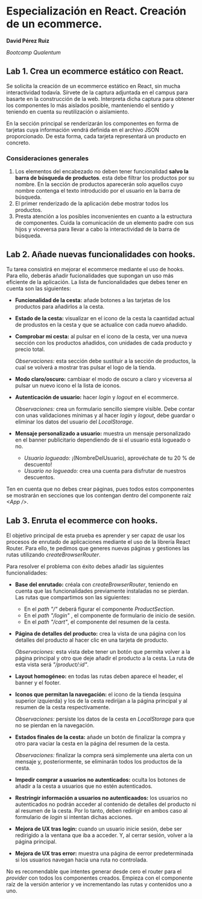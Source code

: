 # Especialización en React. Creación de un ecommerce.

**David Pérez Ruiz**

*Bootcamp Qualentum*

## Lab 1. Crea un ecommerce estático con React.

Se solicita la creación de un ecommerce estático en React, sin mucha interactividad todavía. Sírvete de la captura adjuntada en el campus para basarte en la construcción de la web. Interpreta dicha captura para obtener los componentes lo más aislados posible, manteniendo el sentido y teniendo en cuenta su reutilización o aislamiento.

En la sección principal se renderizarán los componentes en forma de tarjetas cuya información vendrá definida en el archivo JSON proporcionado. De esta forma, cada tarjeta representará un producto en concreto.

### Consideraciones generales

1. Los elementos del encabezado no deben tener funcionalidad **salvo la barra de búsqueda de productos**. esta debe filtrar los productos por su nombre. En la sección de productos aparecerán solo aquellos cuyo nombre contenga el texto introducido por el usuario en la barra de búsqueda.
2. El primer renderizado de la aplicación debe mostrar todos los productos.
3. Presta atención a los posibles inconvenientes en cuanto a la estructura de componentes. Cuida la comunicación de un elemento padre con sus hijos y viceversa para llevar a cabo la interactividad de la barra de búsqueda.

## Lab 2. Añade nuevas funcionalidades con hooks.

Tu tarea consistirá en mejorar el ecommerce mediante el uso de hooks. Para ello, deberás añadir fucionalidades que supongan un uso más eficiente de la aplicación. La lista de funcionalidades que debes tener en cuenta son las siguientes:

* **Funcionalidad de la cesta:** añade botones a las tarjetas de los productos para añadirlos a la cesta.
*  **Estado de la cesta:** visualizar en el icono de la cesta la caantidad actual de produstos en la cesta y que se actualice con cada nuevo añadido.
*  **Comprobar mi cesta:** al pulsar en el icono de la cesta, ver una nueva sección con los productos añadidos, con unidades de cada producto y precio total.

    *Observaciones:* esta sección debe sustituir a la sección de productos, la cual se volverá a mostrar tras pulsar el logo de la tienda.
    
* **Modo claro/oscuro:** cambiaar el modo de oscuro a claro y viceversa al pulsar un nuevo icono el la lista de iconos.
* **Autenticación de usuario:** hacer *login* y *logout* en el ecommerce.

    *Observaciones:* crea un formulario sencillo siempre visible. Debe contar con unas validaciones mínimas y al hacer *login* y *logout*, debe guardar o eliminar los datos del usuario del *LocalStorage*.

* **Mensaje personalizado a usuario:** muestra un mensaje personalizado en el banner publicitario dependiendo de si el usuario está logueado o no.
    * *Usuario logueado:* ¡(NombreDelUsuario), 
aprovéchate de tu 20 % de descuento!
    * *Usuario no logueado:* crea una cuenta para 
disfrutar de nuestros descuentos.

Ten en cuenta que no debes crear páginas, pues todos estos componentes se mostrarán en secciones que los contengan dentro del componente raíz *\<App /\>*.

## Lab 3. Enruta el ecommerce con hooks.

El objetivo principal de esta prueba es aprender y ser capaz de usar los procesos de enrutado de aplicaciones mediante el uso de la librería React Router. Para ello, te pedimos que generes nuevas páginas y gestiones las rutas utilizando *createBrowserRouter*.

Para resolver el problema con éxito debes añadir las siguientes funcionalidades:

* **Base del enrutado:** créala con *createBrowserRouter*, teniendo en cuenta que las funcionalidades previamente instaladas no se pierdan. Las rutas que compartimos son las siguientes:
    *  En el *path "/"* deberá figurar el componente *ProductSection*.
    *  En el *path "/login"* , el componente de formulario de inicio de sesión.
    *  En el *path "/cart"*, el componente del resumen de la cesta.
*  **Página de detalles del producto:** crea la vista de una página con los detalles del producto al hacer clic en una tarjeta de producto.
  
    *Observaciones:*  esta vista debe tener un botón que permita volver a la página principal y otro que deje añadir el producto a la cesta. La ruta de esta vista será *"/product/:id"*.

* **Layout homogéneo:** en todas las rutas deben aparece el header, el banner y el footer.
* **Iconos que permitan la navegación:** el icono de la tienda (esquina superior izquierda) y los de la cesta redirijan a la página principal y al resumen de la cesta respectivamente.

    *Observaciones:* persiste los datos de la cesta en *LocalStorage* para que no se pierdan en la navegación.

* **Estados finales de la cesta:** añade un botón de finalizar la compra y otro para vaciar la cesta en la página del resumen de la cesta.

    *Observaciones:* finalizar la compra será simplemente una alerta con un mensaje y, posteriormente, se eliminarán todos los productos de la cesta.

* **Impedir comprar a usuarios no autenticados:** oculta los botones de añadir a la cesta a usuarios que no estén autenticados.
* **Restringir información a usuarios no autenticaados:** los usuarios no autenticados no podrán acceder al contenido de detalles del producto ni al resumen de la cesta. Por lo tanto, deben redirigir en ambos caso al formulario de *login* si intentan dichas acciones.
* **Mejora de UX tras login:** cuando un usuario inicie sesión, debe ser redirigido a la ventana que iba a acceder. Y, al cerrar sesión, volver a la página principal.
* **Mejora de UX tras error:** muestra una página de eerror predeterminada si los usuarios navegan hacia una ruta no controlada.

No es recomendable que intentes generar desde cero el router para el *provider* con todos los componentes creados. Empieza con el componente raíz de la versión anterior y ve incrementando las rutas y contenidos uno a uno.